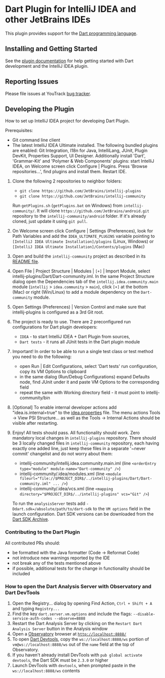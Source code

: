 # Dart Plugin for IntelliJ IDEA and other JetBrains IDEs

This plugin provides support for the [Dart programming language](https://dart.dev/).

## Installing and Getting Started

See the
[plugin documentation](https://www.jetbrains.com/help/idea/dart.html)
for help getting started with Dart development and the IntelliJ IDEA plugin. 

## Reporting Issues

Please file issues at YouTrack
[bug tracker](https://youtrack.jetbrains.com/issues/WEB?q=Subsystem:%20Dart).

## Developing the Plugin

How to set up IntelliJ IDEA project for developing Dart Plugin.

Prerequisites:
- Git command line client
- The latest IntelliJ IDEA Ultimate installed. The following bundled plugins are enabled:
  Git Integration, I18n for Java, IntelliLang, JUnit, Plugin DevKit, Properties Support, UI Designer.
  Additionally install 'Dart', 'Grammar-Kit' and 'Polymer & Web Components' plugins:
  start IntelliJ IDEA, on Welcome screen click Configure | Plugins.
  Press 'Browse repositories...', find plugins and install them. Restart IDE.

1. Clone the following 2 repositories to neighbor folders:
     - `git clone https://github.com/JetBrains/intellij-plugins`
     - `git clone https://github.com/JetBrains/intellij-community`
     
   Run `getPlugins.sh` (`getPlugins.bat` on Windows) from `intellij-community/`. It will clone
   `https://github.com/JetBrains/android.git` repository to the `intellij-community/android` folder.
   If it's already cloned, just update it using `git pull`.

2. On Welcome screen click Configure | Settings (Preferences), look for Path Variables and add the `IDEA_ULTIMATE_PLUGINS`
   variable pointing to `[IntelliJ IDEA Ultimate Installation]/plugins` (Linux, Windows) or 
   `[IntelliJ IDEA Ultimate Installation]/Contents/plugins` (Mac)

3. Open and build the `intellij-community` project as described in its 
   [README file](https://github.com/JetBrains/intellij-community/blob/master/README.md#building-intellij-community-edition).
   
4. Open File | Project Structure | Modules | `[+]` | Import Module, select intellij-plugins/Dart/Dart-community.iml.
   In the same Project Structure dialog open the Dependencies tab of the `intellij.idea.community.main` module
   (`intellij` > `idea.community` > `main`), click `[+]` at the bottom (Mac) or right (Win/Linux) to add a module
   dependency on the `Dart-community` module.

5. Open Settings (Preferences) | Version Control and make sure that intellij-plugins is configured as a 3rd Git root.

6. The project is ready to use. There are 2 preconfigured run configurations for Dart plugin developers:
   - `IDEA` - to start IntelliJ IDEA + Dart Plugin from sources,
   - `Dart tests` - it runs all JUnit tests in the Dart plugin module

7. Important! In order to be able to run a single test class or test method you need to do the following:
   - open Run | Edit Configurations, select 'Dart tests' run configuration, copy its VM Options to clipboard
   - in the same dialog (Run/Debug Configurations) expand Defaults node, find JUnit under it and paste VM Options
     to the corresponding field
   - repeat the same with Working directory field - it must point to intellij-community/bin

8. [Optional] To enable internal developer actions add "idea.is.internal=true"
   to the [idea.properties](https://www.jetbrains.com/help/idea/tuning-the-ide.html#configure-platform-properties) file. The menu actions Tools ->
   View PSI Structure... as well as the Tools -> Internal Actions should be
   visible after restarting.

9. Enjoy! All tests should pass. All functionality should work.
   Zero mandatory local changes in `intellij-plugins` repository.
   There should be 3 locally changed files in `intellij-community` repository, each having exactly one added line,
   just keep these files in a separate '~never commit' changelist and do not worry about them:
     - intellij-community/intellij.idea.community.main.iml (line `<orderEntry type="module" module-name="Dart-community" />`)
     - intellij-community/.idea/modules.xml (line `<module fileurl="file://$PROJECT_DIR$/../intellij-plugins/Dart/Dart-community.iml" ... />`)
     - intellij-community/.idea/vcs.xml (line `<mapping directory="$PROJECT_DIR$/../intellij-plugins" vcs="Git" />`)
   
   To run the `analysisServer` tests add `-Ddart.sdk=/absolute/path/to/dart-sdk` to the `VM options` field in the launch configuration.
   Dart SDK versions can be downloaded from the [Dart SDK Archive](https://dart.dev/tools/sdk/archive).

### Contributing to the Dart Plugin

All contributed PRs should:

  - be formatted with the Java formatter (Code -> Reformat Code)
  - not introduce new warnings reported by the IDE
  - not break any of the tests mentioned above
  - if possible, additional tests for the change in functionality should be included

### How to open the Dart Analysis Server with Observatory and Dart DevTools

1. Open the Registry... dialog by opening Find Action, `Ctrl + Shift + A` and typing `Registry...`
2. Find the key `dart.server.vm.options` and include the flags: `--disable-service-auth-codes --observe=8888`
3. Restart the Dart Analysis Server by clicking on the `Restart Dart Analysis Server` button in the Analysis window
4. Open a [Observatory](https://dart-lang.github.io/observatory/) browser at [`http://localhost:8888/`](http://localhost:8888/)
5. To open [Dart Devtools](https://flutter.dev/docs/development/tools/devtools/overview), copy the `ws://localhost:8888/ws` portion of
   `vm@ws://localhost:8888/ws` out of the `name` field at the top of Observatory.
6. If you haven't already install DevTools with `pub global activate devtools`, the Dart SDK must be `2.3.0` or higher
7. Launch DevTools with `devtools`, when prompted paste in the `ws://localhost:8888/ws` contents
